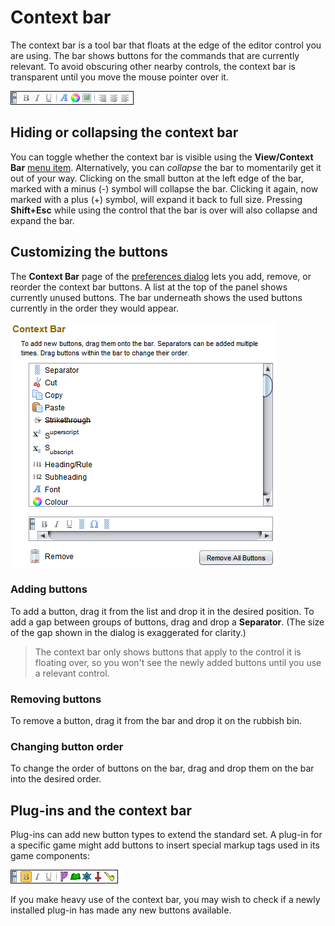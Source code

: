 # Context bar

The context bar is a tool bar that floats at the edge of the editor control you are using. The bar shows buttons for the commands that are currently relevant. To avoid obscuring other nearby controls, the context bar is transparent until you move the mouse pointer over it.

![example context bar configuration](images/context-bar.png)

## Hiding or collapsing the context bar

You can toggle whether the context bar is visible using the **View/Context Bar** [menu item](um-ui-menu.md). Alternatively, you can *collapse* the bar to momentarily get it out of your way. Clicking on the small button at the left edge of the bar, marked with a minus (-) symbol will collapse the bar. Clicking it again, now marked with a plus (+) symbol, will expand it back to full size. Pressing **Shift+Esc** while using the control that the bar is over will also collapse and expand the bar.

## Customizing the buttons

The **Context Bar** page of the [preferences dialog](um-ui-preferences.md) lets you add, remove, or reorder the context bar buttons. A list at the top of the panel shows currently unused buttons. The bar underneath shows the used buttons currently in the order they would appear.

![the context bar editing controls](images/context-bar-editor.png)

### Adding buttons

To add a button, drag it from the list and drop it in the desired position. To add a gap between groups of buttons, drag and drop a **Separator**. (The size of the gap shown in the dialog is exaggerated for clarity.)

> The context bar only shows buttons that apply to the control it is floating over, so you won't see the newly added buttons until you use a relevant control.

### Removing buttons

To remove a button, drag it from the bar and drop it on the rubbish bin.

### Changing button order

To change the order of buttons on the bar, drag and drop them on the bar into the desired order.

## Plug-ins and the context bar

Plug-ins can add new button types to extend the standard set. A plug-in for a specific game might add buttons to insert special markup tags used in its game components:

![](images/context-bar-for-game.png)

If you make heavy use of the context bar, you may wish to check if a newly installed plug-in has made any new buttons available.